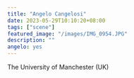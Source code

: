 ```yaml
---
title: "Angelo Cangelosi"
date: 2023-05-29T10:10:20+08:00
tags: ["scene"]
featured_image: "/images/IMG_0954.JPG"
description: ""
angelo: yes
---
```


The University of Manchester (UK)
